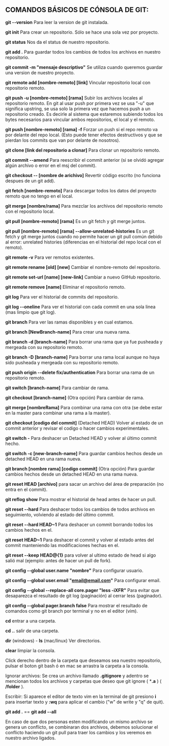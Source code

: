 ## COMANDOS BÁSICOS DE CÓNSOLA DE GIT:

**git --version** Para leer la version de git instalada.

**git init** Para crear un repositorio. Sólo se hace una sola vez por proyecto.

**git status** Nos da el status de nuestro repositorio.

**git add .** Para guardar todos los cambios de todos los archivos en nuestro repositorio.

**git commit -m "mensaje descriptivo"** Se utiliza cuando queremos guardar una version de nuestro proyecto.

**git remote add [nombre-remoto] [link]** Vincular repositorio local con repositorio remoto.

**git push -u [nombre-remoto] [rama]** Subir los archivos locales al repositorio remoto. En git al usar push por primera vez se usa "-u" que significa upstring, se usa solo la primera vez que hacemos push a un repositorio creado. Es decirle al sistema que estaremos subiendo todos los bytes necesarios para vincular ambos repositorios, el local y el remoto.

**git push [nombre-remoto]  [rama] -f** Forzar un push si el repo remoto va por delante del repo local. (Esto puede tener efectos destructivos y que se pierdan los commits que van por delante de nosotros).

**git clone [link del repositorio a clonar]** Para clonar un repositorio remoto.

**git commit --amend** Para reescribir el commit anterior (si se olvidó agregar algún archivo o error en el msj del commit).

**git checkout -- [nombre de arichivo]** Revertir código escrito (no funciona despues de un git add).

**git fetch [nombre-remoto]** Para descargar todos los datos del proyecto remoto que no tengo en el local.

**git merge [nombre/rama]** Para mezclar los archivos del repositorio remoto con el repositorio local.

**git pull [nombre-remoto] [rama]** Es un git fetch y git merge juntos.

**git pull [nombre-remoto] [rama] --allow-unrelated-histories** Es un git fetch y git merge juntos cuando no permite hacer un git pull común debido al error: unrelated histories (diferencias en el historial del repo local con el remoto).

**git remote -v** Para ver remotos existentes.

**git remote rename [old] [new]** Cambiar el nombre-remoto del repositorio.

**git remote set-url [name] [new-link]** Cambiar a nuevo GitHub repositorio.

**git remote remove [name]** Eliminar el repositorio remoto.

**git log** Para ver el historial de commits del repositorio.

**git log --oneline** Para ver el historial con cada commit en una sola linea (mas limpio que git log).

**git branch** Para ver las ramas disponibles y en cual estamos.

**git branch [NewBranch-name]** Para crear una nueva rama.

**git branch -d [branch-name]** Para borrar una rama que ya fue pusheada y mergeada con su repositorio remoto.

**git branch -D [branch-name]** Para borrar una rama local aunque no haya sido pusheada y mergeada con su repositorio remoto.

**git push origin --delete fix/authentication** Para borrar una rama de un repositorio remoto.

**git switch [branch-name]** Para cambiar de rama.

**git checkout [branch-name]** (Otra opción) Para cambiar de rama.

**git merge [nombreRama]** Para combinar una rama con otra (se debe estar en la master para combinar una rama a la master).

**git checkout [codigo del commit]** (Detached HEAD) Volver al estado de un commit anterior y revisar el codigo o hacer cambios experimentales.

**git switch -** Para deshacer un Detached HEAD y volver al último commit hecho.

**git switch -c [new-branch-name]** Para guardar cambios hechos desde un detached HEAD en una rama nueva.

**git branch [nombre rama]  [codigo commit]** (Otra opción) Para guardar cambios hechos desde un detached HEAD en una rama nueva.

**git reset HEAD [archivo]** para sacar un archivo del área de preparación (no entra en el commit).

**git reflog show** Para mostrar el historial de head antes de hacer un pull.

**git reset --hard** Para deshacer todos los cambios de todos archivos en seguimiento, volviendo al estado del último commit.

**git reset --hard HEAD~1** Para deshacer un commit borrando todos los cambios hechos en el.

**git reset HEAD~1** Para deshacer el commit y volver al estado antes del commit manteniendo las modificaciones hechas en el.

**git reset --keep HEAD@{1}** para volver al ultimo estado de head si algo salió mal (ejemplo: antes de hacer un pull de fork).

**git config --global user.name "nombre"** Para configurar usuario.

**git config --global user.email "email@email.com"** Para configurar email.

**git config --global --replace-all core.pager "less -iXFR"** Para evitar que desaparezca el resultado de git log (paginación) al cerrar less (paginador).

**git config --global pager.branch false** Para mostrar el resultado de comandos como git branch por terminal y no en el editor (vim).

**cd** entrar a una carpeta.

**cd ..** salir de una carpeta.

**dir** (windows) - **ls** (mac/linux) Ver directorios.

**clear** limpiar la consola.

Click derecho dentro de la carpeta que deseamos sea nuestro repositorio, pulsar el boton git bash ó en mac se arrastra la carpeta a la consola.

Ignorar archivos: Se crea un archivo llamado **.gitignore** y adentro se mencionan todos los archivos y carpetas que deseo que git ignore ( ***.a** ) ( **/folder** ).

Escribir: Si aparece el editor de texto vim en la terminal de git presiono **i** para insertar texto y **:wq** para aplicar el cambio ("w" de write y "q" de quit).

**git add .** == **git add --all**

En caso de que dos personas esten modificando un mismo archivo se genera un conflicto, se combinaran dos archivos, debemos solucionar el conflicto haciendo un git pull para traer los cambios y los veremos en nuestro archivo ligados.
